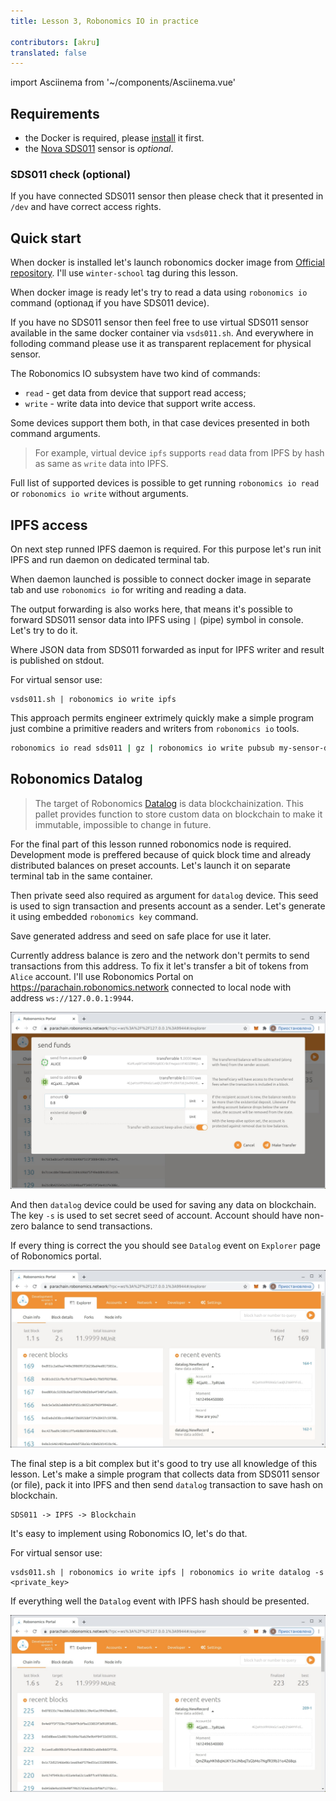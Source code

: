 ```yaml
---
title: Lesson 3, Robonomics IO in practice 
 
contributors: [akru]
translated: false
---
```

import Asciinema from '~/components/Asciinema.vue'

## Requirements

* the Docker is required, please [install](https://docs.docker.com/engine/install/) it first.
* the [Nova SDS011](https://aqicn.org/sensor/sds011) sensor is *optional*.

### SDS011 check (optional)

If you have connected SDS011 sensor then please check that it presented in `/dev` and have correct access rights.

<Asciinema vid="WCFcx8C6M8e52UKDNei1xZloU"/>

## Quick start

When docker is installed let's launch robonomics docker image from [Official repository](https://hub.docker.com/r/robonomics/robonomics). I'll use `winter-school` tag during this lesson.

<Asciinema vid="wM43jozIVfcRmt52ENrJ6yPlH"/>

When docker image is ready let's try to read a data using `robonomics io` command (optionaд if you have SDS011 device).

<Asciinema vid="iztt22tKGaV8wq3cMXY1oUEYv"/>

If you have no SDS011 sensor then feel free to use virtual SDS011 sensor available in the same docker container via `vsds011.sh`. And everywhere in folloding command please use it as transparent replacement for physical sensor.

<Asciinema vid="GCkSiJBA1DgpLAAHiMhIOSpgG"/>

The Robonomics IO subsystem have two kind of commands:

* `read` - get data from device that support read access;
* `write` - write data into device that support write access.

Some devices support them both, in that case devices presented in both command arguments.

> For example, virtual device `ipfs` supports `read` data from IPFS by hash as same as `write` data into IPFS.

Full list of supported devices is possible to get running `robonomics io read` or `robonomics io write` without arguments.

## IPFS access

On next step runned IPFS daemon is required. For this purpose let's run init IPFS and run daemon on dedicated
terminal tab.

<Asciinema vid="ir6ziXSBUDrRltTmNxg7sdXVY"/>

When daemon launched is possible to connect docker image in separate tab and use `robonomics io` for writing and reading a data.

<Asciinema vid="ZtwcmpB9Lhum2Sc221QmNwHG4"/>

The output forwarding is also works here, that means it's possible to forward SDS011 sensor data into IPFS using `|` (pipe) symbol in console. Let's try to do it.

<Asciinema vid="XS0QESWG7f8ELsQe1bGQllb9O"/>

Where JSON data from SDS011 forwarded as input for IPFS writer and result is published on stdout.

For virtual sensor use:
```
vsds011.sh | robonomics io write ipfs
```

This approach permits engineer extrimely quickly make a simple program just combine a primitive readers and writers from `robonomics io` tools.

```bash
robonomics io read sds011 | gz | robonomics io write pubsub my-sensor-data
```

## Robonomics Datalog

> The target of Robonomics [Datalog](https://crates.robonomics.network/robonomics_protocol/datalog/index.html) is data blockchainization. This pallet provides function to store custom data on blockchain to make it immutable, impossible to change in future.

For the final part of this lesson runned robonomics node is required. Development mode is preffered because of quick block time and already distributed balances on preset accounts. Let's launch it on separate terminal tab in the same container.

<Asciinema vid="QnN9l0sdaZZOyK9ah0DntvCXt"/>

Then private seed also required as argument for `datalog` device. This seed is used to sign transaction and presents account as a sender. Let's generate it using embedded `robonomics key` command.

<Asciinema vid="4Cdfl9F0GgjNWv1c1ZcTBBktF"/>

Save generated address and seed on safe place for use it later.

Currently address balance is zero and the network don't permits to send transactions from this address. To fix it let's transfer a bit of tokens from `Alice` account. I'll use Robonomics Portal on https://parachain.robonomics.network connected to local node with address `ws://127.0.0.1:9944`.

![portal transfer](../images/ws_lesson3/tran.jpg)

And then `datalog` device could be used for saving any data on blockchain. The key `-s` is used to set secret seed of account. Account should have non-zero balance to send transactions.

<Asciinema vid="FzERH9TmFB8oRuas8ZU202Pv8"/>

If every thing is correct the you should see `Datalog` event on `Explorer` page of Robonomics portal.

![portal datalog](../images/ws_lesson3/datalog.jpg)

The final step is a bit complex but it's good to try use all knowledge of this lesson. Let's make a simple program
that collects data from SDS011 sensor (or file), pack it into IPFS and then send `datalog` transaction to save hash on blockchain.

```
SDS011 -> IPFS -> Blockchain
```

It's easy to implement using Robonomics IO, let's do that.

<Asciinema vid="MTpiawGo8DKEn081OozbYb5mU"/>

For virtual sensor use:
```
vsds011.sh | robonomics io write ipfs | robonomics io write datalog -s <private_key>
```


If everything well the `Datalog` event with IPFS hash should be presented.

![portal datalog complex](../images/ws_lesson3/datalog_complex.jpg)